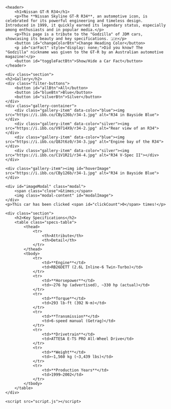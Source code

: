 <!DOCTYPE html>
<html lang="en">
<head>
    <meta charset="UTF-8">
    <meta name="viewport" content="width=device-width, initial-scale=1.0">
    <title>Nissan GT-R R34</title>
    <link rel="stylesheet" href="style.css">
</head>
<body>

    <header>
        <h1>Nissan GT-R R34</h1>
        <p>The **Nissan Skyline GT-R R34**, an automotive icon, is celebrated for its powerful engineering and timeless design. Introduced in 1999, it quickly earned its legendary status, especially among enthusiasts and in popular media.</p>
        <p>This page is a tribute to the "Godzilla" of JDM cars, showcasing its beauty and key specifications. 🇯🇵</p>
        <button id="changeColorBtn">Change Heading Color</button>
        <p id="carFact" style="display: none;">Did you know? The "Godzilla" nickname was given to the GT-R by an Australian automotive magazine!</p>
        <button id="toggleFactBtn">Show/Hide a Car Fact</button>
    </header>

    <div class="section">
    <h2>Gallery</h2>
    <div class="filter-buttons">
        <button id="allBtn">All</button>
        <button id="blueBtn">Blue</button>
        <button id="silverBtn">Silver</button>
    </div>
    <div class="gallery-container">
        <div class="gallery-item" data-color="blue"><img src="https://i.ibb.co/CBy126b/r34-1.jpg" alt="R34 in Bayside Blue"></div>
        <div class="gallery-item" data-color="silver"><img src="https://i.ibb.co/V9714X9/r34-2.jpg" alt="Rear view of an R34"></div>
        <div class="gallery-item" data-color="blue"><img src="https://i.ibb.co/Q8Jt6z0/r34-3.jpg" alt="Engine bay of the R34"></div>
        <div class="gallery-item" data-color="silver"><img src="https://i.ibb.co/C1V1R21/r34-4.jpg" alt="R34 V-Spec II"></div>
    </div>
</div>

    <div class="gallery-item"><img id="hoverImage" src="https://i.ibb.co/CBy126b/r34-1.jpg" alt="R34 in Bayside Blue"></div>
    
    <div id="imageModal" class="modal">
        <span class="close">&times;</span>
        <img class="modal-content" id="modalImage">
    </div>
    <p>This car has been clicked <span id="clickCount">0</span> times!</p>

    <div class="section">
        <h2>Key Specifications</h2>
        <table class="specs-table">
            <thead>
                <tr>
                    <th>Attribute</th>
                    <th>Detail</th>
                </tr>
            </thead>
            <tbody>
                <tr>
                    <td>**Engine**</td>
                    <td>RB26DETT (2.6L Inline-6 Twin-Turbo)</td>
                </tr>
                <tr>
                    <td>**Horsepower**</td>
                    <td>~276 hp (advertised), ~330 hp (actual)</td>
                </tr>
                <tr>
                    <td>**Torque**</td>
                    <td>293 lb-ft (392 N·m)</td>
                </tr>
                <tr>
                    <td>**Transmission**</td>
                    <td>6-speed manual (Getrag)</td>
                </tr>
                <tr>
                    <td>**Drivetrain**</td>
                    <td>ATTESA E-TS PRO All-Wheel Drive</td>
                </tr>
                <tr>
                    <td>**Weight**</td>
                    <td>~1,560 kg (~3,439 lbs)</td>
                </tr>
                <tr>
                    <td>**Production Years**</td>
                    <td>1999–2002</td>
                </tr>
            </tbody>
        </table>
    </div>

    <script src="script.js"></script>
</body>

</html>




